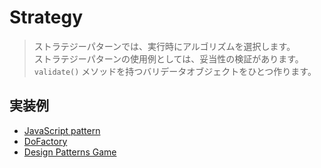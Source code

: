 # Strategy

> ストラテジーパターンでは、実行時にアルゴリズムを選択します。  
> ストラテジーパターンの使用例としては、妥当性の検証があります。`validate()` メソッドを持つバリデータオブジェクトをひとつ作ります。

## 実装例
- [JavaScript pattern](https://github.com/stage-clear/Learning-javascript/blob/master/DesignPatterns/JavaScript-Patterns/strategy.md)
- [DoFactory](https://github.com/stage-clear/Learning-javascript/blob/master/DesignPatterns/dofactory.com/strategy.md)
- [Design Patterns Game](https://github.com/stage-clear/Learning-javascript/blob/master/DesignPatterns/designpatternsgame.com/strategy.md)

